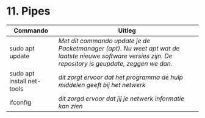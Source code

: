 # 11. Pipes

Commando | Uitleg
--- | ---
sudo apt update | _Met dit commando update je de Packetmanager (apt). Nu weet apt wat de laatste nieuwe software versies zijn. De repository is geupdate, zeggen we dan._
sudo apt install net-tools | _dit zorgt ervoor dat het programma de hulp middelen geeft bij het netwerk_
ifconfig | _dit zorgd ervoor dat jij je netwerk informatie kan zien_